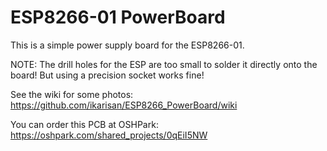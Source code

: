 # ESP8266-01 PowerBoard

This is a simple power supply board for the ESP8266-01.

NOTE: The drill holes for the ESP are too small to solder it directly onto the board!
But using a precision socket works fine! 

See the wiki for some photos:
https://github.com/ikarisan/ESP8266_PowerBoard/wiki

You can order this PCB at OSHPark:
https://oshpark.com/shared_projects/0qEiI5NW
